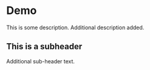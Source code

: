 # Demo

This is some description.
Additional description added.

## This is a subheader

Additional sub-header text.

